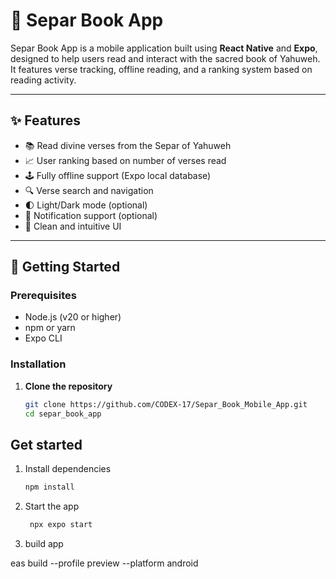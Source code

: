 # 📖 Separ Book App

Separ Book App is a mobile application built using **React Native** and **Expo**, designed to help users read and interact with the sacred book of Yahuweh. It features verse tracking, offline reading, and a ranking system based on reading activity.

---

## ✨ Features

- 📚 Read divine verses from the Separ of Yahuweh
- 📈 User ranking based on number of verses read
- 🕹️ Fully offline support (Expo local database)
- 🔍 Verse search and navigation
- 🌓 Light/Dark mode (optional)
- 🔔 Notification support (optional)
- 🧭 Clean and intuitive UI

---

## 🚀 Getting Started

### Prerequisites

- Node.js (v20 or higher)
- npm or yarn
- Expo CLI

### Installation

1. **Clone the repository**
   ```bash
   git clone https://github.com/CODEX-17/Separ_Book_Mobile_App.git
   cd separ_book_app

## Get started

1. Install dependencies

   ```bash
   npm install
   ```

2. Start the app

   ```bash
    npx expo start
   ```

3. build app

eas build --profile preview  --platform android 